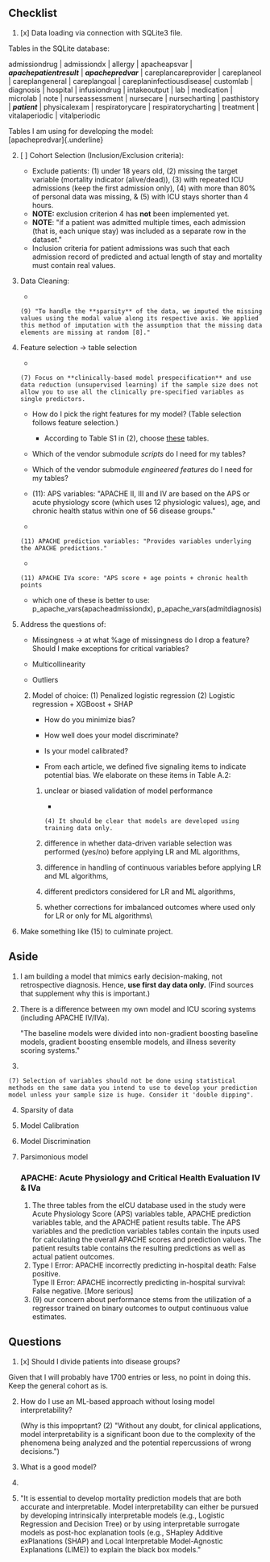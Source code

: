 ## Checklist

1.  [x] Data loading via connection with SQLite3 file.

Tables in the SQLite database:

admissiondrug \| admissiondx \| allergy \| apacheapsvar \| ***apachepatientresult*** \| ***apachepredvar*** \| careplancareprovider \| careplaneol \| careplangeneral \| careplangoal \| careplaninfectiousdisease\| customlab \| diagnosis \| hospital \| infusiondrug \| intakeoutput \| lab \| medication \| microlab \| note \| nurseassessment \| nursecare \| nursecharting \| pasthistory \| ***patient*** \| physicalexam \| respiratorycare \| respiratorycharting \| treatment \| vitalaperiodic \| vitalperiodic

Tables I am using for developing the model:\
[apachepredvar]{.underline}

2.  [ ] Cohort Selection (Inclusion/Exclusion criteria):

    -   Exclude patients: (1) under 18 years old, (2) missing the target variable (mortality indicator (alive/dead)), (3) with repeated ICU admissions (keep the first admission only), (4) with more than 80% of personal data was missing, & (5) with ICU stays shorter than 4 hours.
    -   **NOTE:** exclusion criterion 4 has **not** been implemented yet.
    -   **NOTE**: "if a patient was admitted multiple times, each admission (that is, each unique stay) was included as a separate row in the dataset."
    -   Inclusion criteria for patient admissions was such that each admission record of predicted and actual length of stay and mortality must contain real values.

3.  Data Cleaning:

    -   

        (9) "To handle the **sparsity** of the data, we imputed the missing values using the modal value along its respective axis. We applied this method of imputation with the assumption that the missing data elements are missing at random [8]."

4.  Feature selection -\> table selection

    -   

        (7) Focus on **clinically-based model prespecification** and use data reduction (unsupervised learning) if the sample size does not allow you to use all the clinically pre-specified variables as single predictors.

    -   How do I pick the right features for my model? (Table selection follows feature selection.)

        -   According to Table S1 in (2), choose [these](https://journals.plos.org/plosone/article?id=10.1371/journal.pone.0262895#pone.0262895.s001) tables.

    -   Which of the vendor submodule *scripts* do I need for my tables?

    -   Which of the vendor submodule *engineered features* do I need for my tables?

    -   (11): APS variables: "APACHE II, III and IV are based on the APS or acute physiology score (which uses 12 physiologic values), age, and chronic health status within one of 56 disease groups."

    -   

        (11) APACHE prediction variables: "Provides variables underlying the APACHE predictions."

    -   

        (11) APACHE IVa score: "APS score + age points + chronic health points

    -   which one of these is better to use: p_apache_vars(apacheadmissiondx), p_apache_vars(admitdiagnosis)

5.  Address the questions of:

    -   Missingness -\> at what %age of missingness do I drop a feature? Should I make exceptions for critical variables?

    -   Multicollinearity

    -   Outliers

    2.  Model of choice: (1) Penalized logistic regression (2) Logistic regression + XGBoost + SHAP

        -   How do you minimize bias?

        -   How well does your model discriminate?

        -   Is your model calibrated?

        -   From each article, we defined five signaling items to indicate potential bias. We elaborate on these items in Table A.2:

        1.  unclear or biased validation of model performance

            -   

                (4) It should be clear that models are developed using training data only.

        2.  difference in whether data-driven variable selection was performed (yes/no) before applying LR and ML algorithms,

        3.  difference in handling of continuous variables before applying LR and ML algorithms,

        4.  different predictors considered for LR and ML algorithms,

        5.  whether corrections for imbalanced outcomes where used only for LR or only for ML algorithms\

6.  Make something like (15) to culminate project.

## Aside

1.  I am building a model that mimics early decision-making, not retrospective diagnosis. Hence, **use first day data only.** (Find sources that supplement why this is important.)

2.  There is a difference between my own model and ICU scoring systems (including APACHE IV/IVa).

    "The baseline models were divided into non-gradient boosting baseline models, gradient boosting ensemble models, and illness severity scoring systems."

3.  

    (7) Selection of variables should not be done using statistical methods on the same data you intend to use to develop your prediction model unless your sample size is huge. Consider it 'double dipping".

4.  Sparsity of data

5.  Model Calibration

6.  Model Discrimination

7.  Parsimonious model

    ### APACHE: Acute Physiology and Critical Health Evaluation IV & IVa

    1.  The three tables from the eICU database used in the study were Acute Physiology Score (APS) variables table, APACHE prediction variables table, and the APACHE patient results table. The APS variables and the prediction variables tables contain the inputs used for calculating the overall APACHE scores and prediction values. The patient results table contains the resulting predictions as well as actual patient outcomes.
    2.  Type I Error: APACHE incorrectly predicting in-hospital death: False positive.\
        Type II Error: APACHE incorrectly predicting in-hospital survival: False negative. [More serious]
    3.  
        (9) our concern about performance stems from the utilization of a regressor trained on binary outcomes to output continuous value estimates.

## Questions

1.  [x] Should I divide patients into disease groups?

Given that I will probably have 1700 entries or less, no point in doing this. Keep the general cohort as is.

2.  How do I use an ML-based approach without losing model interpretability?

    (Why is this impoprtant? (2) "Without any doubt, for clinical applications, model interpretability is a significant boon due to the complexity of the phenomena being analyzed and the potential repercussions of wrong decisions.")

3.  What is a good model?

4.  

5.  "It is essential to develop mortality prediction models that are both accurate and interpretable. Model interpretability can either be pursued by developing intrinsically interpretable models (e.g., Logistic Regression and Decision Tree) or by using interpretable surrogate models as post-hoc explanation tools (e.g., SHapley Additive exPlanations (SHAP) and Local Interpretable Model-Agnostic Explanations (LIME)) to explain the black box models."
